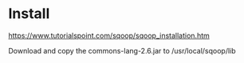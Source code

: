 # Install
https://www.tutorialspoint.com/sqoop/sqoop_installation.htm

Download and copy the commons-lang-2.6.jar to /usr/local/sqoop/lib
